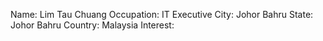 Name: Lim Tau Chuang
Occupation: IT Executive
City: Johor Bahru
State: Johor Bahru
Country: Malaysia
Interest: 
